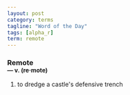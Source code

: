 ```yaml
---
layout: post
category: terms
tagline: "Word of the Day"
tags: [alpha_r]
term: remote
---
```


<h3>Remote<br/> <small>&mdash; v. (re<span>&middot;</span>mote)</small></h3>
<p><ol>
<li>to dredge a castle's defensive trench</li>
</ol></p>
